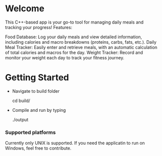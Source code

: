 # Welcome

This C++-based app is your go-to tool for managing daily meals and tracking your progress!
Features:

Food Database: Log your daily meals and view detailed information, including calories and macro breakdowns (proteins, carbs, fats, etc.).
Daily Meal Tracker: Easily enter and retrieve meals, with an automatic calculation of total calories and macros for the day.
Weight Tracker: Record and monitor your weight each day to track your fitness journey.

# Getting Started

-   Navigate to build folder

    cd build/

-   Compile and run by typing

    ./output

### Supported platforms

Currently only UNIX is supported. If you need the applicatin to run on Windows, feel free to contribute.
